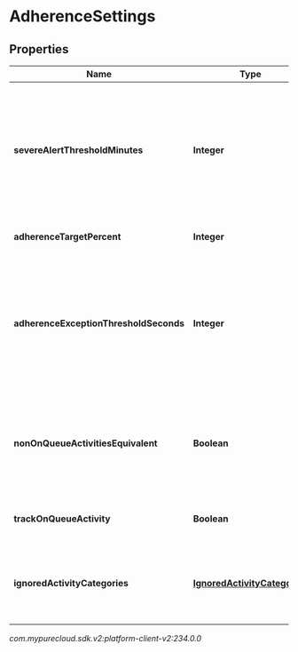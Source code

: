 # AdherenceSettings


## Properties

| Name | Type | Description | Notes |
| ------------ | ------------- | ------------- | ------------- |
| **severeAlertThresholdMinutes** | **Integer** | The threshold in minutes where an alert will be triggered when an agent is considered severely out of adherence |  [optional] |
| **adherenceTargetPercent** | **Integer** | Target adherence percentage |  [optional] |
| **adherenceExceptionThresholdSeconds** | **Integer** | The threshold in seconds for which agents should not be penalized for being momentarily out of adherence |  [optional] |
| **nonOnQueueActivitiesEquivalent** | **Boolean** | Whether to treat all non-on-queue activities as equivalent for adherence purposes |  [optional] |
| **trackOnQueueActivity** | **Boolean** | Whether to track on-queue activities |  [optional] |
| **ignoredActivityCategories** | [**IgnoredActivityCategories**](IgnoredActivityCategories) | Activity categories that should be ignored for adherence purposes |  [optional] |




_com.mypurecloud.sdk.v2:platform-client-v2:234.0.0_
